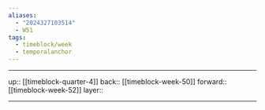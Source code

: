 ```yaml
---
aliases:
  - "2024327103514"
  - W51
tags:
  - timeblock/week
  - temporalanchor
---
```




***

up:: [[timeblock-quarter-4]]
back:: [[timeblock-week-50]]
forward:: [[timeblock-week-52]]
layer:: 

***
